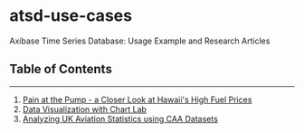 # atsd-use-cases
Axibase Time Series Database: Usage Example and Research Articles

## Table of Contents
--------------------

1. [Pain at the Pump - a Closer Look at Hawaii's High Fuel Prices](https://github.com/axibase/atsd-use-cases/blob/master/HawaiiGasPrices/hawaii_gas_prices.md)
2. [Data Visualization with Chart Lab](https://github.com/axibase/atsd-use-cases/blob/master/ChartLabIntro/README.md)
3. [Analyzing UK Aviation Statistics using CAA Datasets](https://github.com/axibase/atsd-use-cases/blob/master/UKAviation/README.md)

 
